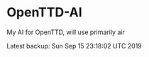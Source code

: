 # OpenTTD-AI
My AI for OpenTTD, will use primarily air

Latest backup: Sun Sep 15 23:18:02 UTC 2019
